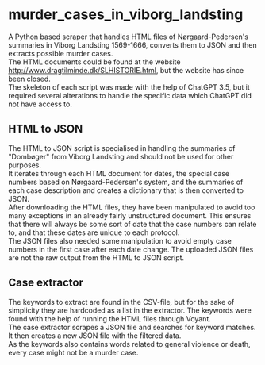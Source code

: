# murder_cases_in_viborg_landsting
A Python based scraper that handles HTML files of Nørgaard-Pedersen's summaries in Viborg Landsting 1569-1666, converts them to JSON and then extracts possible murder cases.\
The HTML documents could be found at the website http://www.dragtilminde.dk/SLHISTORIE.html, but the website has since been closed. \
The skeleton of each script was made with the help of ChatGPT 3.5, but it required several alterations to handle the specific data which ChatGPT did not have access to.

## HTML to JSON
The HTML to JSON script is specialised in handling the summaries of "Dombøger" from Viborg Landsting and should not be used for other purposes.\
It iterates through each HTML document for dates, the special case numbers based on Nørgaard-Pedersen's system, and the summaries of each case description and creates a dictionary that is then converted to JSON.\
After downloading the HTML files, they have been manipulated to avoid too many exceptions in an already fairly unstructured document. This ensures that there will always be some sort of date that the case numbers can relate to, and that these dates are unique to each protocol.\
The JSON files also needed some manipulation to avoid empty case numbers in the first case after each date change. The uploaded JSON files are not the raw output from the HTML to JSON script.

## Case extractor
The keywords to extract are found in the CSV-file, but for the sake of simplicity they are hardcoded as a list in the extractor. The keywords were found with the help of running the HTML files through Voyant. \
The case extractor scrapes a JSON file and searches for keyword matches. It then creates a new JSON file with the filtered data. \
As the keywords also contains words related to general violence or death, every case might not be a murder case.
